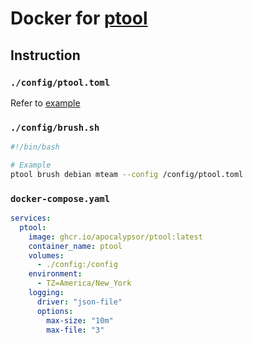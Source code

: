 # Docker for [ptool](https://github.com/sagan/ptool)

## Instruction

### `./config/ptool.toml`

Refer to [example](https://github.com/sagan/ptool/blob/master/config/ptool.example.toml)

### `./config/brush.sh`

```bash
#!/bin/bash

# Example
ptool brush debian mteam --config /config/ptool.toml
```

### `docker-compose.yaml`

```yaml
services:
  ptool:
    image: ghcr.io/apocalypsor/ptool:latest
    container_name: ptool
    volumes:
      - ./config:/config
    environment:
      - TZ=America/New_York
    logging:
      driver: "json-file"
      options:
        max-size: "10m"
        max-file: "3"
```
